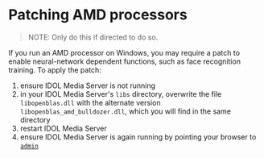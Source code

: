 # Patching AMD processors

> NOTE: Only do this if directed to do so.

If you run an AMD processor on Windows, you may require a patch to enable neural-network dependent functions, such as face recognition training.  To apply the patch:

1. ensure IDOL Media Server is not running
1. in your IDOL Media Server's `libs` directory, overwrite the file `libopenblas.dll` with the alternate version `libopenblas_amd_bulldozer.dll`, which you will find in the same directory
1. restart IDOL Media Server
1. ensure IDOL Media Server is again running by pointing your browser to [`admin`](http://localhost:14000/a=admin)
